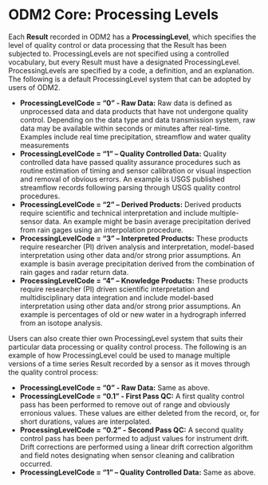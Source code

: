 ODM2 Core: Processing Levels
=================================

Each **Result** recorded in ODM2 has a **ProcessingLevel**, which specifies the level of quality control or data processing that the Result has been subjected to. ProcessingLevels are not specified using a controlled vocabulary, but every Result must have a designated ProcessingLevel. ProcessingLevels are specified by a code, a definition, and an explanation. The following is a default ProcessingLevel system that can be adopted by users of ODM2.

* **ProcessingLevelCode = “0” - Raw Data:**  Raw data is defined as unprocessed data and data products that have not undergone quality control. Depending on the data type and data transmission system, raw data may be available within seconds or minutes after real-time. Examples include real time precipitation, streamflow and water quality measurements
* **ProcessingLevelCode = “1” – Quality Controlled Data:** Quality controlled data have passed quality assurance procedures such as routine estimation of timing and sensor calibration or visual inspection and removal of obvious errors. An example is USGS published streamflow records following parsing through USGS quality control procedures.
* **ProcessingLevelCode = “2” – Derived Products:** Derived products require scientific and technical interpretation and include multiple-sensor data. An example might be basin average precipitation derived from rain gages using an interpolation procedure.
* **ProcessingLevelCode = “3” – Interpreted Products:** These products require researcher (PI) driven analysis and interpretation, model-based interpretation using other data and/or strong prior assumptions. An example is basin average precipitation derived from the combination of rain gages and radar return data.
* **ProcessingLevelCode = “4” – Knowledge Products:** These products require researcher (PI) driven scientific interpretation and multidisciplinary data integration and include model-based interpretation using other data and/or strong prior assumptions. An example is percentages of old or new water in a hydrograph inferred from an isotope analysis.

Users can also create thier own ProcessingLevel system that suits their particular data processing or quality control process. The following is an example of how ProcessingLevel could be used to manage multiple versions of a time series Result recorded by a sensor as it moves through the quality control process:

* **ProcessingLevelCode = “0” - Raw Data:**  Same as above.
* **ProcessingLevelCode = “0.1” - First Pass QC:**  A first quality control pass has been performed to remove out of range and obviously erronious values. These values are either deleted from the record, or, for short durations, values are interpolated.
* **ProcessingLevelCode = “0.2” - Second Pass QC:**  A second quality control pass has been performed to adjust values for instrument drift. Drift corrections are performed using a linear drift correction algorithm and field notes designating when sensor cleaning and calibration occurred.
* **ProcessingLevelCode = “1” – Quality Controlled Data:** Same as above.

